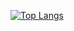[![Top Langs](https://github-readme-stats.vercel.app/api/top-langs/?username=EnriHeller&theme=synthwave)](https://github.com/anuraghazra/github-readme-stats)

<!--
**EnriHeller/EnriHeller** is a ✨ _special_ ✨ repository because its `README.md` (this file) appears on your GitHub profile.

Here are some ideas to get you started:

- 🔭 I’m currently working on ...
- 🌱 I’m currently learning ...
- 👯 I’m looking to collaborate on ...
- 🤔 I’m looking for help with ...
- 💬 Ask me about ...
- 📫 How to reach me: ...
- 😄 Pronouns: ...
- ⚡ Fun fact: ...
-->
